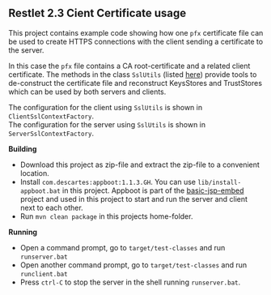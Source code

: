 Restlet 2.3 Cient Certificate usage
-----------------------------------

This project contains example code showing how one `pfx` certificate file can be used
to create HTTPS connections with the client sending a certificate to the server.

In this case the `pfx` file contains a CA root-certificate and a related client certificate.
The methods in the class `SslUtils` 
(listed [here](https://github.com/intercommit/restlet-clientcert/tree/master/src/main/java/com/descartes/restlet/clientcert))
provide tools to de-construct the certificate file and reconstruct KeysStores and TrustStores which can be used by both servers and clients.

The configuration for the client using `SslUtils` is shown in `ClientSslContextFactory`.  
The configuration for the server using `SslUtils` is shown in `ServerSslContextFactory`.

**Building**

 * Download this project as zip-file and extract the zip-file to a convenient location.
 * Install `com.descartes:appboot:1.1.3.GH`. You can use `lib/install-appboot.bat` in this project. Appboot is part of the [basic-jsp-embed](https://github.com/intercommit/basic-jsp-embed) project and used in this project to start and run the server and client next to each other. 
 * Run `mvn clean package` in this projects home-folder.

**Running**

 * Open a command prompt, go to `target/test-classes` and run `runserver.bat`
 * Open another command prompt, go to `target/test-classes` and run `runclient.bat`
 * Press `ctrl-C` to stop the server in the shell running `runserver.bat`. 

